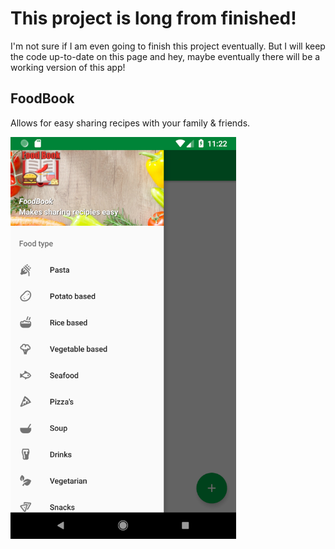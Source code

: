 # This project is long from finished!
I'm not sure if I am even going to finish this project eventually. But I will keep the code up-to-date on this page and hey, maybe eventually there will be a working version of this app!
## FoodBook
Allows for easy sharing recipes with your family &amp; friends. 

![](https://github.com/Stefangansevles/FoodBook/blob/master/example.png?raw=true)


